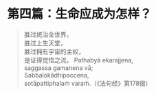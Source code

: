 ---
---

# 第四篇：生命应成为怎样？

> 胜过统治全世界，  
> 胜过上生天堂，  
> 胜过拥有宇宙的主权，  
> 是证得觉悟之流。 Pathabyā ekarajjena,  
> saggassa gamanena vā;  
> Sabbalokādhipaccena,  
> sotāpattiphalaṁ varaṁ.（《法句经》第178偈）